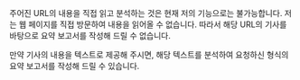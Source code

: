 주어진 URL의 내용을 직접 읽고 분석하는 것은 현재 저의 기능으로는 불가능합니다. 저는 웹 페이지를 직접 방문하여 내용을 읽어올 수 없습니다. 따라서 해당 URL의 기사를 바탕으로 요약 보고서를 작성해 드릴 수 없습니다.

만약 기사의 내용을 텍스트로 제공해 주시면, 해당 텍스트를 분석하여 요청하신 형식의 요약 보고서를 작성해 드릴 수 있습니다.